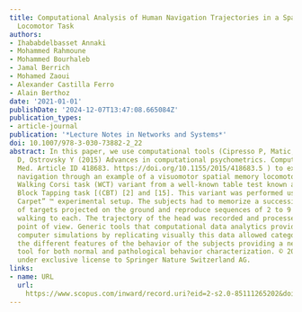 ```yaml
---
title: Computational Analysis of Human Navigation Trajectories in a Spatial Memory
  Locomotor Task
authors:
- Ihababdelbasset Annaki
- Mohammed Rahmoune
- Mohammed Bourhaleb
- Jamal Berrich
- Mohamed Zaoui
- Alexander Castilla Ferro
- Alain Berthoz
date: '2021-01-01'
publishDate: '2024-12-07T13:47:08.665084Z'
publication_types:
- article-journal
publication: '*Lecture Notes in Networks and Systems*'
doi: 10.1007/978-3-030-73882-2_22
abstract: In this paper, we use computational tools (Cipresso P, Matic, A, Giakoumis
  D, Ostrovsky Y (2015) Advances in computational psychometrics. Comput Math Methods
  Med. Article ID 418683. https://doi.org/10.1155/2015/418683.5 ) to explore human
  navigation through an example of a visuomotor spatial memory locomotor task, the
  Walking Corsi task (WCT) variant from a well-known table test known as the Corsi
  Block Tapping task [(CBT) [2] and [15]. This variant was performed using the “Virtual
  Carpet” ™ experimental setup. The subjects had to memorize a succession of the position
  of targets projected on the ground and reproduce sequences of 2 to 9 targets by
  walking to each. The trajectory of the head was recorded and processed from a kinematic
  point of view. Generic tools that computational data analytics provides and through
  computer simulations by replicating visually this data allowed categorization of
  the different features of the behavior of the subjects providing a new powerful
  tool for both normal and pathological behavior characterization. © 2021, The Author(s),
  under exclusive license to Springer Nature Switzerland AG.
links:
- name: URL
  url: 
    https://www.scopus.com/inward/record.uri?eid=2-s2.0-85111265202&doi=10.1007%2f978-3-030-73882-2_22&partnerID=40&md5=6dd3c3b048b8504e35a307ade051a0e5
---
```

